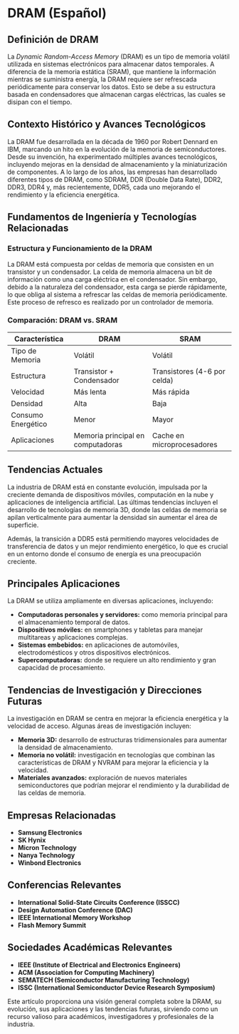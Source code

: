 # DRAM (Español)

## Definición de DRAM

La *Dynamic Random-Access Memory* (DRAM) es un tipo de memoria volátil utilizada en sistemas electrónicos para almacenar datos temporales. A diferencia de la memoria estática (SRAM), que mantiene la información mientras se suministra energía, la DRAM requiere ser refrescada periódicamente para conservar los datos. Esto se debe a su estructura basada en condensadores que almacenan cargas eléctricas, las cuales se disipan con el tiempo.

## Contexto Histórico y Avances Tecnológicos

La DRAM fue desarrollada en la década de 1960 por Robert Dennard en IBM, marcando un hito en la evolución de la memoria de semiconductores. Desde su invención, ha experimentado múltiples avances tecnológicos, incluyendo mejoras en la densidad de almacenamiento y la miniaturización de componentes. A lo largo de los años, las empresas han desarrollado diferentes tipos de DRAM, como SDRAM, DDR (Double Data Rate), DDR2, DDR3, DDR4 y, más recientemente, DDR5, cada uno mejorando el rendimiento y la eficiencia energética.

## Fundamentos de Ingeniería y Tecnologías Relacionadas

### Estructura y Funcionamiento de la DRAM

La DRAM está compuesta por celdas de memoria que consisten en un transistor y un condensador. La celda de memoria almacena un bit de información como una carga eléctrica en el condensador. Sin embargo, debido a la naturaleza del condensador, esta carga se pierde rápidamente, lo que obliga al sistema a refrescar las celdas de memoria periódicamente. Este proceso de refresco es realizado por un controlador de memoria.

### Comparación: DRAM vs. SRAM

| Característica | DRAM | SRAM |
|----------------|------|------|
| Tipo de Memoria | Volátil | Volátil |
| Estructura | Transistor + Condensador | Transistores (4-6 por celda) |
| Velocidad | Más lenta | Más rápida |
| Densidad | Alta | Baja |
| Consumo Energético | Menor | Mayor |
| Aplicaciones | Memoria principal en computadoras | Cache en microprocesadores |

## Tendencias Actuales

La industria de DRAM está en constante evolución, impulsada por la creciente demanda de dispositivos móviles, computación en la nube y aplicaciones de inteligencia artificial. Las últimas tendencias incluyen el desarrollo de tecnologías de memoria 3D, donde las celdas de memoria se apilan verticalmente para aumentar la densidad sin aumentar el área de superficie.

Además, la transición a DDR5 está permitiendo mayores velocidades de transferencia de datos y un mejor rendimiento energético, lo que es crucial en un entorno donde el consumo de energía es una preocupación creciente.

## Principales Aplicaciones

La DRAM se utiliza ampliamente en diversas aplicaciones, incluyendo:

- **Computadoras personales y servidores:** como memoria principal para el almacenamiento temporal de datos.
- **Dispositivos móviles:** en smartphones y tabletas para manejar multitareas y aplicaciones complejas.
- **Sistemas embebidos:** en aplicaciones de automóviles, electrodomésticos y otros dispositivos electrónicos.
- **Supercomputadoras:** donde se requiere un alto rendimiento y gran capacidad de procesamiento.

## Tendencias de Investigación y Direcciones Futuras

La investigación en DRAM se centra en mejorar la eficiencia energética y la velocidad de acceso. Algunas áreas de investigación incluyen:

- **Memoria 3D:** desarrollo de estructuras tridimensionales para aumentar la densidad de almacenamiento.
- **Memoria no volátil:** investigación en tecnologías que combinan las características de DRAM y NVRAM para mejorar la eficiencia y la velocidad.
- **Materiales avanzados:** exploración de nuevos materiales semiconductores que podrían mejorar el rendimiento y la durabilidad de las celdas de memoria.

## Empresas Relacionadas

- **Samsung Electronics**
- **SK Hynix**
- **Micron Technology**
- **Nanya Technology**
- **Winbond Electronics**

## Conferencias Relevantes

- **International Solid-State Circuits Conference (ISSCC)**
- **Design Automation Conference (DAC)**
- **IEEE International Memory Workshop**
- **Flash Memory Summit**

## Sociedades Académicas Relevantes

- **IEEE (Institute of Electrical and Electronics Engineers)**
- **ACM (Association for Computing Machinery)**
- **SEMATECH (Semiconductor Manufacturing Technology)**
- **ISSC (International Semiconductor Device Research Symposium)**

Este artículo proporciona una visión general completa sobre la DRAM, su evolución, sus aplicaciones y las tendencias futuras, sirviendo como un recurso valioso para académicos, investigadores y profesionales de la industria.